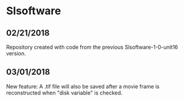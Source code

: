 # Slsoftware

## 02/21/2018
Repository created with code from the previous Slsoftware-1-0-unit16 version.

## 03/01/2018
New feature: A .tif file will also be saved after a movie frame is reconstructed when "disk variable" is checked.
